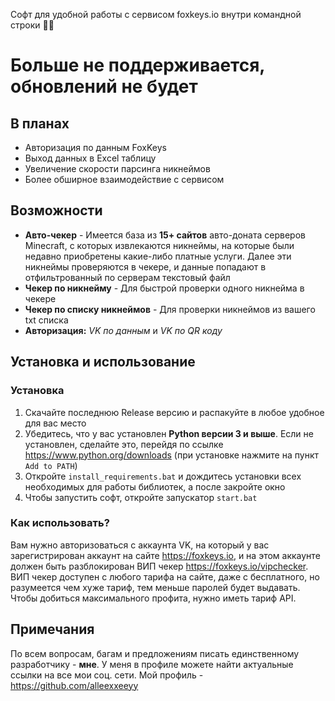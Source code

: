 Софт для удобной работы с сервисом foxkeys.io внутри командной строки 🤖🦊

# Больше не поддерживается, обновлений не будет

## В планах
- Авторизация по данным FoxKeys
- Выход данных в Excel таблицу
- Увеличение скорости парсинга никнеймов
- Более обширное взаимодействие с сервисом

## Возможности
- **Авто-чекер** - Имеется база из **15+ сайтов** авто-доната серверов Minecraft, с которых извлекаются никнеймы, на которые были недавно приобретены какие-либо платные услуги. Далее эти никнеймы проверяются в чекере, и данные попадают в отфильтрованный по серверам текстовый файл
- **Чекер по никнейму** - Для быстрой проверки одного никнейма в чекере
- **Чекер по списку никнеймов** - Для проверки никнеймов из вашего txt списка
- **Авторизация:** _VK по данным_ и _VK по QR коду_

## Установка и использование
### Установка
1. Скачайте последнюю Release версию и распакуйте в любое удобное для вас место
2. Убедитесь, что у вас установлен **Python версии 3 и выше**. Если не установлен, сделайте это, перейдя по ссылке https://www.python.org/downloads (при установке нажмите на пункт `Add to PATH`)
3. Откройте `install_requirements.bat` и дождитесь установки всех необходимых для работы библиотек, а после закройте окно
4. Чтобы запустить софт, откройте запускатор `start.bat`

### Как использовать?
Вам нужно авторизоваться с аккаунта VK, на который у вас зарегистрирован аккаунт на сайте https://foxkeys.io, и на этом аккаунте должен быть разблокирован ВИП чекер https://foxkeys.io/vipchecker. ВИП чекер доступен с любого тарифа на сайте, даже с бесплатного, но разумеется чем хуже тариф, тем меньше паролей будет выдавать. Чтобы добиться максимального профита, нужно иметь тариф API.

## Примечания
По всем вопросам, багам и предложениям писать единственному разработчику - **мне**. У меня в профиле можете найти актуальные ссылки на все мои соц. сети. Мой профиль - https://github.com/alleexxeeyy
